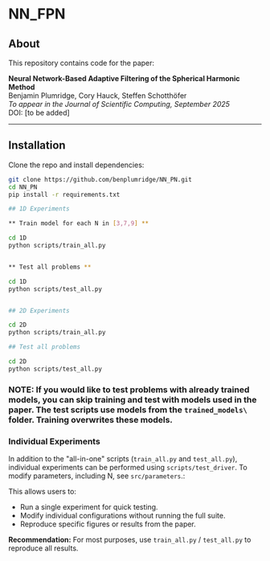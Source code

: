 # NN_FPN

## About

This repository contains code for the paper:

**Neural Network-Based Adaptive Filtering of the Spherical Harmonic Method**  
Benjamin Plumridge, Cory Hauck, Steffen Schotthöfer  
*To appear in the Journal of Scientific Computing, September 2025*  
DOI: [to be added]

---

## Installation

Clone the repo and install dependencies:

```bash
git clone https://github.com/benplumridge/NN_PN.git
cd NN_PN
pip install -r requirements.txt

## 1D Experiments

** Train model for each N in [3,7,9] **

cd 1D
python scripts/train_all.py


** Test all problems **

cd 1D
python scripts/test_all.py


## 2D Experiments

cd 2D
python scripts/train_all.py

## Test all problems

cd 2D
python scripts/test_all.py
```
### NOTE: If you would like to test problems with already trained models, you can skip training and test with models used in the paper.   The test scripts use models from the `trained_models\` folder.  Training overwrites these models. 

### Individual Experiments

In addition to the "all-in-one" scripts (`train_all.py` and `test_all.py`), individual experiments can be performed using `scripts/test_driver`.  To modify parameters, including N, see `src/parameters`.:

This allows users to:
- Run a single experiment for quick testing.
- Modify individual configurations without running the full suite.
- Reproduce specific figures or results from the paper.

**Recommendation:** For most purposes, use `train_all.py` / `test_all.py` to reproduce all results.




